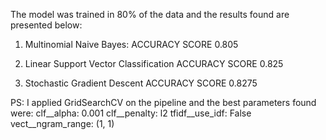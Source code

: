 The model was trained in 80% of the data and the results found are presented below:

1) Multinomial Naive Bayes:
    ACCURACY SCORE 0.805

2) Linear Support Vector Classification 
    ACCURACY SCORE 0.825

3) Stochastic Gradient Descent
    ACCURACY SCORE 0.8275

PS: I applied GridSearchCV on the pipeline and the best parameters found were:
    clf__alpha: 0.001
    clf__penalty: l2
    tfidf__use_idf: False
    vect__ngram_range: (1, 1)


